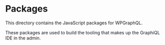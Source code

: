 # Packages

This directory contains the JavaScript packages for WPGraphQL.

These packages are used to build the tooling that makes up the GraphiQL IDE in the admin.

